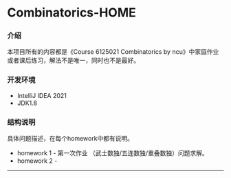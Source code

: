 # Combinatorics-HOME
### 介绍

本项目所有的内容都是《Course 6125021 Combinatorics by ncu》中家庭作业或者课后练习，解法不是唯一，同时也不是最好。

### 开发环境

- IntelliJ IDEA 2021
- JDK1.8

### 结构说明

具体问题描述，在每个homework中都有说明。

- homework 1 - 第一次作业 （武士数独/五连数独/重叠数独）问题求解。
- homework 2 - 
--------

